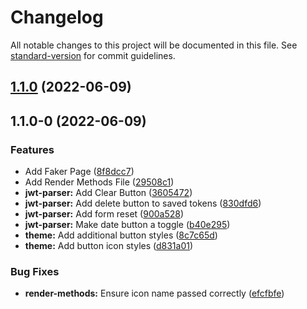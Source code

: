 # Changelog

All notable changes to this project will be documented in this file. See [standard-version](https://github.com/conventional-changelog/standard-version) for commit guidelines.

## [1.1.0](https://github.com/tkottke90/my-simple-tools/compare/v1.1.0-0...v1.1.0) (2022-06-09)

## 1.1.0-0 (2022-06-09)


### Features

* Add Faker Page ([8f8dcc7](https://github.com/tkottke90/my-simple-tools/commit/8f8dcc7d8b866eab264254c157fe7a5d7bf28eca))
* Add Render Methods File ([29508c1](https://github.com/tkottke90/my-simple-tools/commit/29508c1ac55c246c537c9a3b067199b273f77694))
* **jwt-parser:** Add Clear Button ([3605472](https://github.com/tkottke90/my-simple-tools/commit/3605472a3919106a291ed5469497c20cf94c06bb))
* **jwt-parser:** Add delete button to saved tokens ([830dfd6](https://github.com/tkottke90/my-simple-tools/commit/830dfd65fa55e6c0b6e98b2f614b4c4472205e49))
* **jwt-parser:** Add form reset ([900a528](https://github.com/tkottke90/my-simple-tools/commit/900a5282f366972baca9f89fc56b88a5216717b1))
* **jwt-parser:** Make date button a toggle ([b40e295](https://github.com/tkottke90/my-simple-tools/commit/b40e29583250ac0094ef87dfb88def4ae969f478))
* **theme:** Add additional button styles ([8c7c65d](https://github.com/tkottke90/my-simple-tools/commit/8c7c65d9bde479896ab4776762b6e2e728f9a6a7))
* **theme:** Add button icon styles ([d831a01](https://github.com/tkottke90/my-simple-tools/commit/d831a01c6db30fb451009897421e951bf453981a))


### Bug Fixes

* **render-methods:** Ensure icon name passed correctly ([efcfbfe](https://github.com/tkottke90/my-simple-tools/commit/efcfbfe25709a1b01ba6958c4713050840e5c021))
